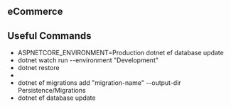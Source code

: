 ## eCommerce

## Useful Commands
- ASPNETCORE_ENVIRONMENT=Production dotnet ef database update
- dotnet watch run --environment "Development"
- dotnet restore
- 
- dotnet ef migrations add "migration-name" --output-dir Persistence/Migrations
- dotnet ef database update



